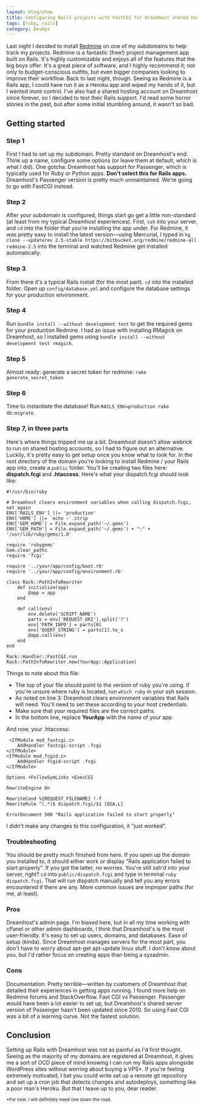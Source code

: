 ```yaml
---
layout: blog/show
title: Configuring Rails projects with FastCGI for Dreamhost shared hosting
tags: [ruby, rails]
category: DevOps
---
```


Last night I decided to install [Redmine](www.redmine.org/) on one of my subdomains to help track my projects. Redmine is a fantastic (free!) project management app built on Rails. It's highly customizable and enjoys all of the features that the big boys offer. It's a great piece of software, and I highly recommend it; not only to budget-conscious outfits, but even bigger companies looking to improve their workflow. Back to last night, though. Seeing as Redmine is a Rails app, I could have run it as a Heroku app and wiped my hands of it, but I wanted more control. I've also had a shared hosting account on Dreamhost since forever, so I decided to test their Rails support. I'd read some horror stories in the past, but after some initial stumbling around, it wasn't so bad.

## Getting started

### Step 1

First I had to set up my subdomain. Pretty standard on Dreamhost's end. Think up a name, configure some options (or leave them at default, which is what I did). One gotcha: Dreamhost has support for Passenger, which is typically used for Ruby or Python apps. **Don't select this for Rails apps.** Dreamhost's Passenger version is pretty much unmaintained. We're going to go with FastCGI instead.

### Step 2

After your subdomain is configured, things start go get a little non-standard (at least from my typical Dreamhost experiences). First, `ssh` into your server, and `cd` into the folder that you're installing the app under. For Redmine, it was pretty easy to install the latest version—using Mercurial, I typed in `hg clone --updaterev 2.5-stable https://bitbucket.org/redmine/redmine-all redmine-2.5` into the terminal and watched Redmine get installed automatically.

### Step 3

From there it's a typical Rails install (for the most part). `cd` into the installed folder. Open up `config/database.yml` and configure the database settings for your production environment.

### Step 4

Run `bundle install --without development test` to get the required gems for your production Redmine. I had an issue with installing RMagick on Dreamhost, so I installed gems using `bundle install --without development test rmagick`.

### Step 5

Almost ready: generate a secret token for redmine: `rake generate_secret_token`

### Step 6

Time to instantiate the database! Run `RAILS_ENV=production rake db:migrate`.

### Step 7, in three parts

 Here's where things tripped me up a bit. Dreamhost doesn't allow webrick to run on shared hosting accounts, so I had to figure out an alternative. Luckily, it's pretty easy to get setup once you know what to look for. In the root directory of the domain you're looking to install Redmine / your Rails app into, create a `public` folder. You'll be creating two files here: **dispatch.fcgi** and **.htaccess**. Here's what your dispatch.fcgi should look like: 	

~~~
#!/usr/bin/ruby

# Dreamhost clears environment variables when calling dispatch.fcgi, set again
ENV['RAILS_ENV'] ||= 'production'
ENV['HOME'] ||= `echo ~`.strip
ENV['GEM_HOME'] = File.expand_path('~/.gems')
ENV['GEM_PATH'] = File.expand_path('~/.gems') + ":" + '/usr/lib/ruby/gems/1.8'

require 'rubygems'
Gem.clear_paths
require 'fcgi'

require '../your/app/config/boot.rb'
require '../your/app/config/environment.rb'

class Rack::PathInfoRewriter
	def initialize(app)
		@app = app
	end

	def call(env)
		env.delete('SCRIPT_NAME')
	    parts = env['REQUEST_URI'].split('?')
	    env['PATH_INFO'] = parts[0]
	    env['QUERY_STRING'] = parts[1].to_s
	    @app.call(env)
	end
end

Rack::Handler::FastCGI.run
Rack::PathInfoRewriter.new(YourApp::Application)
~~~

Things to note about this file:

* The top of your file should point to the version of ruby you're using. If you're unsure where ruby is located, run `which ruby` in your ssh session.
* As noted on line 3: Dreamhost clears environment variables that Rails will need. You'll need to set these according to your host credentials.
* Make sure that your required files are the correct paths.
* In the bottom line, replace **YourApp** with the name of your app.

And now, your .htaccess:

~~~
 <IfModule mod_fastcgi.c>
	AddHandler fastcgi-script .fcgi
</IfModule>
<IfModule mod_fcgid.c>
	AddHandler fcgid-script .fcgi
</IfModule>

Options +FollowSymLinks +ExecCGI

RewriteEngine On

RewriteCond %{REQUEST_FILENAME} !-f
RewriteRule ^(.*)$ dispatch.fcgi/$1 [QSA,L]

ErrorDocument 500 "Rails application failed to start properly"
~~~

I didn't make any changes to this configuration, it "just worked".

### Troubleshooting

You should be pretty much finished from here. If you open up the domain you installed to, it should either work or display "Rails application failed to start properly". If you got the latter, no worries. You're still ssh'd into your server, right? `cd` into `public/dispatch.fcgi` and type in terminal `ruby dispatch.fcgi`. That will run dispatch manually and tell you any errors encountered if there are any. More common issues are improper paths (for me, at least).

### Pros

Dreamhost's admin page. I'm biased here, but in all my time working with cPanel or other admin dashboards, I think that Dreamhost's is the most user-friendly. It's easy to set up users, domains, and databases. Ease of setup (kinda). Since Dreamhost manages servers for the most part, you don't have to worry about apt-get apt-update linux stuff. I don't know about you, but I'd rather focus on creating apps than being a sysadmin.

### Cons

Documentation. Pretty terrible—written by customers of Dreamhost that detailed their experiences in getting apps running. I found more help on Redmine forums and StackOverflow. Fast CGI vs Passenger. Passenger would have been a lot easier to set up, but Dreamhost's shared server version of Passenger hasn't been updated since 2010. So using Fast CGI was a bit of a learning curve. Not the fastest solution.

## Conclusion

Setting up Rails with Dreamhost was not as painful as I'd first thought. Seeing as the majority of my domains are registered at Dreamhost, it gives me a sort of OCD piece of mind knowing I can run my Rails apps alongside WordPress sites without worring about buying a VPS\*. If you're feeling extremely motivated, I bet you could write set up a remote git repository and set up a cron job that detects changes and autodeploys, something like a poor man's Heroku. But that I leave up to you, dear reader.

<small>*For now. I will definitely need one down the road.</small>
